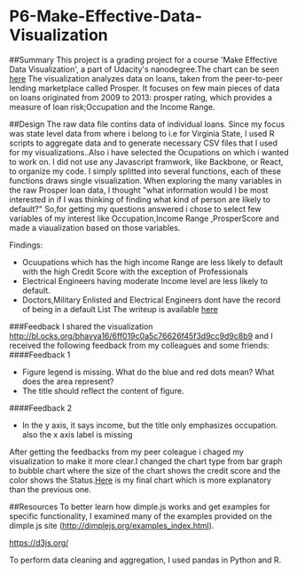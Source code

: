 # P6-Make-Effective-Data-Visualization

##Summary
This project is a grading project for a course 'Make Effective Data Visualization', a part of Udacity's nanodegree.The chart can be seen[ here](http://bl.ocks.org/bhavya16/raw/00d1e9a61b1cd07fe1f4825f8b232988/)
The visualization analyzes data on loans, taken from the peer-to-peer lending marketplace called Prosper. It focuses on few main pieces of data on loans originated from 2009 to 2013: prosper rating, which provides a measure of loan risk;Occupation and the Income Range.

##Design
The raw data file contins data of individual loans. Since my focus was state level data from where i belong to i.e for Virginia State, I used R scripts to aggregate data and to generate necessary CSV files that I used for my visualizations..Also i have selected the Ocupations on which i wanted to work on.
I did not use any Javascript framwork, like Backbone, or React, to organize my code. I simply splitted into several functions, each of these functions draws single visualization.
When exploring the many variables in the raw Prosper loan data, I thought "what information would I be most interested in if I was thinking of finding what kind of person are likely to default?" So,for getting my questions answered i chose to select few variables of my interest like Occupation,Income Range ,ProsperScore and made a viaualization based on those variables.

Findings:
* Ocuupations which has the high income Range are less likely to default with the high Credit Score with the exception of Professionals
* Electrical Engineers having moderate Income level are less likely to default.
* Doctors,Military Enlisted and Electrical Engineers dont have the record of being in a default List
The writeup is available [here](https://github.com/bhavya16/P6-Make-Effective-Data-Visualization/blob/master/index.html)

###Feedback
I shared the visualization http://bl.ocks.org/bhavya16/6ff019c0a5c76626f45f3d9cc9d9c8b9 and I received the following feedback from my colleagues and some friends:
####Feedback 1
* Figure legend is missing. What do the blue and red dots mean? What does the area represent?
* The title should reflect the content of figure.

####Feedback 2
* In the y axis, it says income, but the title only emphasizes occupation. also the x axis label is missing

After getting the feedbacks from my peer coleague i chaged my visualization to make it more clear.I changed the chart type from bar graph to bubble chart where the size of the chart shows the credit score and the color shows the Status.[Here](http://bl.ocks.org/bhavya16/raw/00d1e9a61b1cd07fe1f4825f8b232988/) is my final chart which is more explanatory than the previous one.

##Resources
To better learn how dimple.js works and get examples for specific functionality, I examined many of the examples provided on the dimple.js site (http://dimplejs.org/examples_index.html).

https://d3js.org/

To perform data cleaning and aggregation, I used pandas in Python and R.
